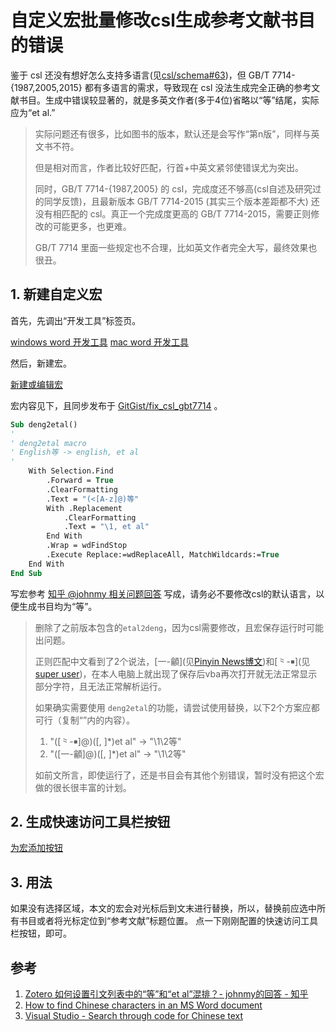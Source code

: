 # 自定义宏批量修改csl生成参考文献书目的错误

鉴于 csl 还没有想好怎么支持多语言(见[csl/schema#63](https://github.com/citation-style-language/schema/issues/63))，但 GB/T 7714-{1987,2005,2015} 都有多语言的需求，导致现在 csl 没法生成完全正确的参考文献书目。生成中错误较显著的，就是多英文作者(多于4位)省略以“等”结尾，实际应为“et al.”

> 实际问题还有很多，比如图书的版本，默认还是会写作“第n版”，同样与英文书不符。
>
> 但是相对而言，作者比较好匹配，行首+中英文紧邻使错误尤为突出。
>
> 同时，GB/T 7714-{1987,2005} 的 csl，完成度还不够高(csl自述及研究过的同学反馈)，且最新版本 GB/T 7714-2015 (其实三个版本差距都不大) 还没有相匹配的 csl。真正一个完成度更高的 GB/T 7714-2015，需要正则修改的可能更多，也更难。
>
> GB/T 7714 里面一些规定也不合理，比如英文作者完全大写，最终效果也很丑。

## 1. 新建自定义宏

首先，先调出“开发工具”标签页。

[windows word 开发工具](https://support.office.com/zh-cn/article/%E6%98%BE%E7%A4%BA-%E5%BC%80%E5%8F%91%E5%B7%A5%E5%85%B7-%E9%80%89%E9%A1%B9%E5%8D%A1-e1192344-5e56-4d45-931b-e5fd9bea2d45)
[mac word 开发工具](https://support.office.com/zh-cn/article/%E5%9C%A8-word-2016-for-mac-%E4%B8%AD%E6%98%BE%E7%A4%BA-%E5%BC%80%E5%8F%91%E5%B7%A5%E5%85%B7-%E9%80%89%E9%A1%B9%E5%8D%A1-0c0778a2-fa91-4b75-9164-0685ae00e9b4)

然后，新建宏。

[新建或编辑宏](https://support.office.com/zh-cn/article/%E5%88%9B%E5%BB%BA%E6%88%96%E8%BF%90%E8%A1%8C%E5%AE%8F-c6b99036-905c-49a6-818a-dfb98b7c3c9c)

宏内容见下，且同步发布于 [GitGist/fix_csl_gbt7714](https://gist.github.com/specter119/ea9440c8573aa0df266ea87745226d37) 。

```vb
Sub deng2etal()
'
' deng2etal macro
' English等 -> english, et al
'
    With Selection.Find
        .Forward = True
        .ClearFormatting
        .Text = "(<[A-z]@)等"
        With .Replacement
            .ClearFormatting
            .Text = "\1, et al"
        End With
        .Wrap = wdFindStop
        .Execute Replace:=wdReplaceAll, MatchWildcards:=True
    End With
End Sub
```

写宏参考 [知乎 @johnmy 相关问题回答][johnmy] 写成，请务必不要修改csl的默认语言，以便生成书目均为“等”。

> 删除了之前版本包含的`etal2deng`，因为csl需要修改，且宏保存运行时可能出问题。
>
> 正则匹配中文看到了2个说法，[一-龥](见[Pinyin News博文][pinyin.info])和[⺀-￭](见[super user][super user])，在本人电脑上就出现了保存后vba再次打开就无法正常显示部分字符，且无法正常解析运行。
>
> 如果确实需要使用 `deng2etal`的功能，请尝试使用替换，以下2个方案应都可行（复制“”内的内容）。
>
> 1. "([⺀-￭]@)([, ]*)et al" -> "\1\2等"
> 1. "([一-龥]@)([, ]*)et al" -> "\1\2等"
>
> 如前文所言，即使运行了，还是书目会有其他个别错误，暂时没有把这个宏做的很长很丰富的计划。

## 2. 生成快速访问工具栏按钮

[为宏添加按钮](https://support.office.com/zh-cn/article/%E5%B0%86%E5%AE%8F%E5%88%86%E9%85%8D%E7%BB%99%E6%8C%89%E9%92%AE-728c83ec-61d0-40bd-b6ba-927f84eb5d2c#OfficeVersion=macOS)

## 3. 用法

如果没有选择区域，本文的宏会对光标后到文末进行替换，所以，替换前应选中所有书目或者将光标定位到“参考文献”标题位置。
点一下刚刚配置的快速访问工具栏按钮，即可。

## 参考

[johnmy]: https://www.zhihu.com/question/39156067/answer/145700137
[pinyin.info]: http://pinyin.info/news/2016/how-to-find-chinese-characters-in-an-ms-word-document/
[super user]: https://superuser.com/questions/983441/visual-studio-search-through-code-for-chinese-text

1. [Zotero 如何设置引文列表中的“等”和“et al”混排？- johnmy的回答 - 知乎](https://www.zhihu.com/question/39156067/answer/145700137)
1. [How to find Chinese characters in an MS Word document](http://pinyin.info/news/2016/how-to-find-chinese-characters-in-an-ms-word-document/)
1. [Visual Studio - Search through code for Chinese text](https://superuser.com/questions/983441/visual-studio-search-through-code-for-chinese-text)
